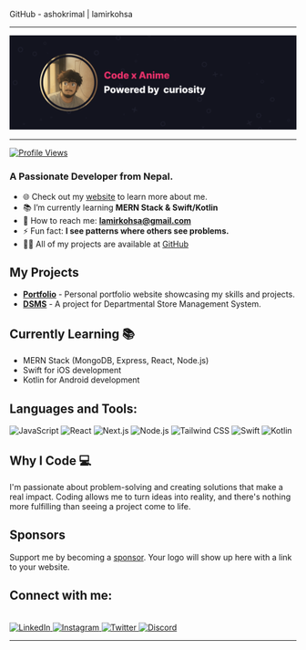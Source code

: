 <a name="readme-top"></a> GitHub - ashokrimal | lamirkohsa
<hr>
<p align="center">
  <a href="https://ashokrimal.com.np/" target="_blank" rel="noreferrer"><img src="GIthub - ashokrimal | lamirkohsa.png" alt="Banner ">
    <hr>
    <p align="left"> <img src="https://komarev.com/ghpvc/?username=ashokrimal&label=Profile%20views&color=0e75b6&style=flat" alt="Profile Views" /> </p>
  </a>

</p>





### A Passionate Developer from Nepal.

- 🌐 Check out my [website](https://ashokrimal.com.np) to learn more about me.
- 📚 I’m currently learning **MERN Stack & Swift/Kotlin**
- 📩 How to reach me: **lamirkohsa@gmail.com**
- ⚡ Fun fact: **I see patterns where others see problems.**
- 👨‍💻 All of my projects are available at [GitHub](https://github.com/ashokrimal)


## My Projects

- [**Portfolio**](https://github.com/ashokrimal/lamirkohsa.dev) - Personal portfolio website showcasing my skills and projects.
- [**DSMS**](https://github.com/ashokrimal/rass) - A project for Departmental Store Management System.






## Currently Learning 📚

- MERN Stack (MongoDB, Express, React, Node.js)
- Swift for iOS development
- Kotlin for Android development




## Languages and Tools:
![JavaScript](https://img.shields.io/badge/JavaScript-F7DF1E?style=for-the-badge&logo=javascript&logoColor=black)
![React](https://img.shields.io/badge/React-61DAFB?style=for-the-badge&logo=react&logoColor=black)
![Next.js](https://img.shields.io/badge/Next.js-000000?style=for-the-badge&logo=nextdotjs&logoColor=white)
![Node.js](https://img.shields.io/badge/Node.js-339933?style=for-the-badge&logo=nodedotjs&logoColor=white)
![Tailwind CSS](https://img.shields.io/badge/TailwindCSS-06B6D4?style=for-the-badge&logo=tailwindcss&logoColor=white)
![Swift](https://img.shields.io/badge/Swift-FA7343?style=for-the-badge&logo=swift&logoColor=white)
![Kotlin](https://img.shields.io/badge/Kotlin-0095D5?style=for-the-badge&logo=kotlin&logoColor=white)









## Why I Code 💻

I'm passionate about problem-solving and creating solutions that make a real impact. Coding allows me to turn ideas into reality, and there's nothing more fulfilling than seeing a project come to life.


## Sponsors

Support me by becoming a [sponsor](https://github.com/sponsors/ashokrimal).
Your logo will show up here with a link to your website. 

## Connect with me:



  <!-- <a href="https://www.google.com/search?q=Ashok+Rimal || https://linktr.ee/lamirkohsa">
  <table align="left">
      <tr>
          <td>
            😊&nbsp;&nbsp;Learn more about me!
          </td>
      </tr>
  </table>
</a>
<a href="https://ashokrimal.com.np">
  <table align="right">
      <tr>
          <td>
            🌐 &nbsp;&nbsp;Explore my potfolio!
          </td>
      </tr>
  </table>
</a>
 --> 






<br />






<div  style="display: flex; justify-content: space-between; align-items: left; flex-wrap: wrap; margin:2; align:center; ">

  <!-- Left: Social Badges -->
  <div style="display: inline-block; vertical-align: middle;">
    <a href="https://www.linkedin.com/in/ashokrimal">
      <img src="https://img.shields.io/badge/LinkedIn-0077B5?style=for-the-badge&logo=linkedin&logoColor=white" alt="LinkedIn" />
    </a>
    <a href="https://www.instagram.com/lamirkohsa">
      <img src="https://img.shields.io/badge/Instagram-E4405F?style=for-the-badge&logo=instagram&logoColor=white" alt="Instagram" />
    </a>
    <a href="https://twitter.com/lamirkohsa">
      <img src="https://img.shields.io/badge/Twitter-1DA1F2?style=for-the-badge&logo=twitter&logoColor=white" alt="Twitter" />
    </a>
    <a href="https://discord.gg/bbdrXneA">
      <img src="https://img.shields.io/badge/Discord-blue?style=for-the-badge" alt="Discord" />
    </a>
    
  </div>
</div>
<hr>





 

